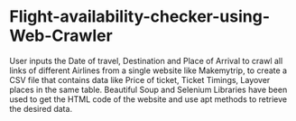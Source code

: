 # Flight-availability-checker-using-Web-Crawler

User inputs the Date of travel, Destination and Place of Arrival to crawl all links of different Airlines from a single website like Makemytrip, to create a CSV file that contains data like Price of ticket, Ticket Timings, Layover places in the same table. Beautiful Soup and Selenium Libraries have been used to get the HTML code of the website and use apt methods to retrieve the desired data.
